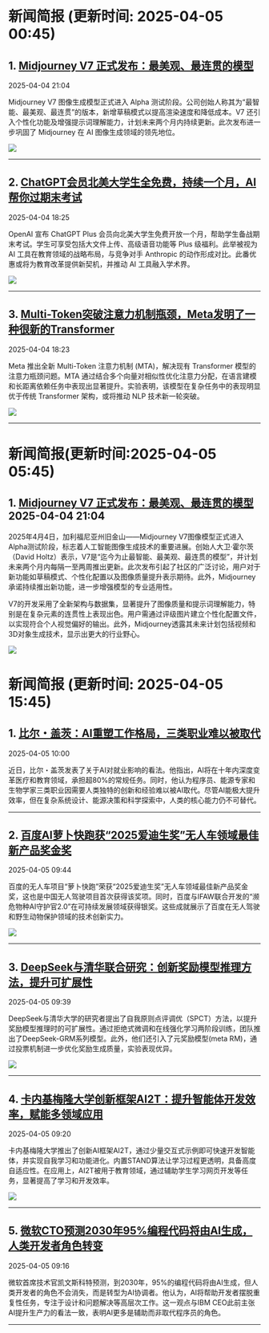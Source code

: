 # 新闻简报 (更新时间: 2025-04-05 00:45)

## 1. [Midjourney V7 正式发布：最美观、最连贯的模型](https://www.aibase.com/zh/news/16858)  
2025-04-04 21:04

Midjourney V7 图像生成模型正式进入 Alpha 测试阶段。公司创始人称其为“最智能、最美观、最连贯”的版本，新增草稿模式以提高渲染速度和降低成本。V7 还引入个性化功能及增强提示词理解能力，计划未来两个月内持续更新。此次发布进一步巩固了 Midjourney 在 AI 图像生成领域的领先地位。

![](https://upload.chinaz.com/2025/0404/6387939733035900645764932.jpg)

---

## 2. [ChatGPT会员北美大学生全免费，持续一个月，AI帮你过期末考试](https://www.jiqizhixin.com/articles/2025-04-04-6)  
2025-04-04 18:25

OpenAI 宣布 ChatGPT Plus 会员向北美大学生免费开放一个月，帮助学生备战期末考试。学生可享受包括大文件上传、高级语音功能等 Plus 级福利。此举被视为 AI 工具在教育领域的战略布局，与竞争对手 Anthropic 的动作形成对比。此番优惠或将为教育改革提供新契机，并推动 AI 工具融入学术界。

![](https://image.jiqizhixin.com/uploads/editor/e420a7d7-f28f-4bb7-ace1-f76a7c2f2092/640.png)

---

## 3. [Multi-Token突破注意力机制瓶颈，Meta发明了一种很新的Transformer](https://www.jiqizhixin.com/articles/2025-04-04-5)  
2025-04-04 18:23

Meta 推出全新 Multi-Token 注意力机制 (MTA)，解决现有 Transformer 模型的注意力瓶颈问题。MTA 通过结合多个向量对相似性优化注意力分配，在语言建模和长距离依赖任务中表现出显著提升。实验表明，该模型在复杂任务中的表现明显优于传统 Transformer 架构，或将推动 NLP 技术新一轮突破。

![](https://image.jiqizhixin.com/uploads/editor/6f929590-40b5-43d3-b44c-077342eec0ab/640.png)

--- 
# 新闻简报(更新时间:2025-04-05 05:45)

## 1. [Midjourney V7 正式发布：最美观、最连贯的模型](https://www.aibase.com/zh/news/16858)   2025-04-04 21:04

2025年4月4日，加利福尼亚州旧金山——Midjourney V7图像模型正式进入Alpha测试阶段，标志着人工智能图像生成技术的重要进展。创始人大卫·霍尔茨（David Holtz）表示，V7是“迄今为止最智能、最美观、最连贯的模型”，并计划未来两个月内每隔一至两周推出更新。此次发布引起了社区的广泛讨论，用户对于新功能如草稿模式、个性化配置以及图像质量提升表示期待。此外，Midjourney承诺持续推出新功能，进一步增强模型的专业适用性。

V7的开发采用了全新架构与数据集，显著提升了图像质量和提示词理解能力，特别是在复杂元素的连贯性上表现出色。用户需通过评级图片建立个性化配置文件，以实现符合个人视觉偏好的输出。此外，Midjourney透露其未来计划包括视频和3D对象生成技术，显示出更大的行业野心。

![](https://upload.chinaz.com/2025/0404/6387939733035900645764932.jpg)



# 新闻简报 (更新时间: 2025-04-05 15:45)

## 1. [比尔・盖茨：AI重塑工作格局，三类职业难以被取代](https://www.aibase.com/zh/news/16863)  
2025-04-05 10:00  

近日，比尔・盖茨发表了关于AI对就业影响的看法。他指出，AI将在十年内深度变革医疗和教育领域，承担超80%的常规任务。同时，他认为程序员、能源专家和生物学家三类职业因需要人类独特的创新和经验难以被AI取代。尽管AI能极大提升效率，但在复杂系统设计、能源决策和科学探索中，人类的核心能力仍不可替代。

---

## 2. [百度AI萝卜快跑获“2025爱迪生奖”无人车领域最佳新产品奖金奖](https://www.aibase.com/zh/news/16862)  
2025-04-05 09:44  

百度的无人车项目“萝卜快跑”荣获“2025爱迪生奖”无人车领域最佳新产品奖金奖，这也是中国无人驾驶项目首次获得该奖项。同时，百度与IFAW联合开发的“濒危物种AI守护官2.0”在可持续发展领域获得银奖。这些成就展示了百度在无人驾驶和野生动物保护领域的技术创新实力。

![](https://upload.chinaz.com/2025/0405/6387944294463706127202476.png)

---

## 3. [DeepSeek与清华联合研究：创新奖励模型推理方法，提升可扩展性](https://www.aibase.com/zh/news/16861)  
2025-04-05 09:39  

DeepSeek与清华大学的研究者提出了自我原则点评调优（SPCT）方法，以提升奖励模型推理时的可扩展性。通过拒绝式微调和在线强化学习两阶段训练，团队推出了DeepSeek-GRM系列模型。此外，他们还引入了元奖励模型(meta RM)，通过投票机制进一步优化奖励生成质量，实验表现优异。

![](https://upload.chinaz.com/2025/0405/6387944272609991569625088.png)

---

## 4. [卡内基梅隆大学创新框架AI2T：提升智能体开发效率，赋能多领域应用](https://www.aibase.com/zh/news/16860)  
2025-04-05 09:20  

卡内基梅隆大学推出了创新AI框架AI2T，通过少量交互式示例即可快速开发智能体，并实现自我学习和功能进化。内置STAND算法让学习过程更透明，具备高度自适应性。在应用上，AI2T被用于教育领域，通过辅助学生学习网页开发等任务，显著提高了学习和开发效率。

![](https://upload.chinaz.com/2025/0405/6387944161550197335091687.png)

---

## 5. [微软CTO预测2030年95%编程代码将由AI生成，人类开发者角色转变](https://www.aibase.com/zh/news/16859)  
2025-04-05 09:16  

微软首席技术官凯文斯科特预测，到2030年，95%的编程代码将由AI生成，但人类开发者的角色不会消失，而是转型为AI协调者。他认为，AI将帮助开发者摆脱重复性任务，专注于设计和问题解决等高层次工作。这一观点与IBM CEO此前主张AI提升生产力的看法一致，表明AI更多是辅助而非取代程序员的角色。

---